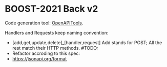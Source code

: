 # BOOST-2021 Back v2

Code generation tool: [OpenAPITools](https://github.com/OpenAPITools/openapi-generator#overview).

Handlers and Requests keep naming convention:
- [add,get,update,delete]_[handler,request]
Add stands for POST;
All the rest match their HTTP methods.
#TODO:
- Refactor accroding to this spec:
- https://jsonapi.org/format
